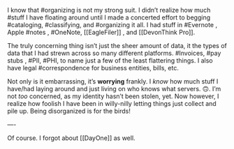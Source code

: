 I know that #organizing is not my strong suit. I didn’t realize how much #stuff I have floating around until I made a concerted effort to begging #cataloging, #classifying, and #organizing it all. I had stuff in #Evernote , Apple #notes , #OneNote, [[EagleFiler]] , and [[DevonThink Pro]]. 

The truly concerning thing isn’t just the sheer amount of data, it the types of data that I had strewn across so many different platforms. #Invoices, #pay stubs , #PII, #PHI, to name just a few of the least flattering things. I also have legal #correspondence for business entities, bills, etc. 

Not only is it embarrassing, it’s **worrying** frankly. I *know* how much stuff I have/had laying around and just living on who knows what servers. 🙃. I’m not *too* concerned, as my identity hasn’t been stolen, yet. Now however, I realize how foolish I have been in willy-nilly letting things just collect and pile up. Being disorganized is for the birds!

—-

Of course. I forgot about [[DayOne]] as well. 